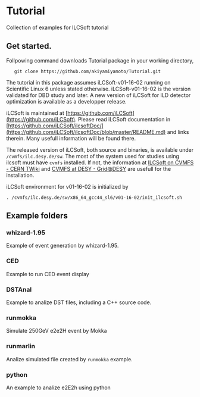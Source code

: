 # Tutorial
Collection of examples for ILCSoft tutorial

##  Get started.

Follpowing command downloads Tutorial package in your working directory, 
``` 
   git clone https://github.com/akiyamiyamoto/Tutorial.git
```

The tutorial in this package assumes iLCSoft-v01-16-02 running on Scientific Linux 6
unless stated otherwise. iLCSoft-v01-16-02 is the version validated for DBD study 
and later.  A new version of iLCSoft for ILD detector optimization is available 
as a developper release.

iLCSoft is maintained at [https://github.com/iLCSoft](https://github.com/iLCSoft).
Please read iLCSoft documentation in 
[https://github.com/iLCSoft/ilcsoftDoc/](https://github.com/iLCSoft/ilcsoftDoc/blob/master/README.md)
and links therein.  Many usefull information will be found there.

The released version of iLCSoft, both source and binaries, is available under `/cvmfs/ilc.desy.de/sw`. 
The most of the system used for studies using ilcsoft must have `cvmfs` installed. If not,
the information at 
[ILCSoft on CVMFS - CERN TWiki](https://twiki.cern.ch/twiki/bin/view/CLIC/CLICCvmfs) and 
[CVMFS at DESY - Grid@DESY](http://grid.desy.de/cvmfs/)
are usefull for the installation.

iLCSoft environment for v01-16-02 is initialized by 

```
. /cvmfs/ilc.desy.de/sw/x86_64_gcc44_sl6/v01-16-02/init_ilcsoft.sh
```

## Example folders

### whizard-1.95 

Example of event generation by whizard-1.95.

### CED

Example to run CED event display

### DSTAnal

Example to analize DST files, including a C++ source code.

### runmokka

Simulate 250GeV e2e2H event by Mokka

### runmarlin

Analize simulated file created by `runmokka` example.

### python

An example to analize e2E2h using python 
 
